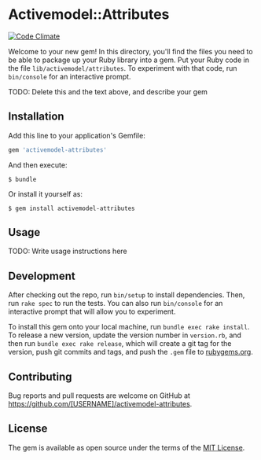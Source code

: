 # Activemodel::Attributes

[![Code Climate](https://codeclimate.com/github/servizio-rb/activemodel-attributes/badges/gpa.svg)](https://codeclimate.com/github/servizio-rb/activemodel-attributes)

Welcome to your new gem! In this directory, you'll find the files you need to be able to package up your Ruby library into a gem. Put your Ruby code in the file `lib/activemodel/attributes`. To experiment with that code, run `bin/console` for an interactive prompt.

TODO: Delete this and the text above, and describe your gem

## Installation

Add this line to your application's Gemfile:

```ruby
gem 'activemodel-attributes'
```

And then execute:

    $ bundle

Or install it yourself as:

    $ gem install activemodel-attributes

## Usage

TODO: Write usage instructions here

## Development

After checking out the repo, run `bin/setup` to install dependencies. Then, run `rake spec` to run the tests. You can also run `bin/console` for an interactive prompt that will allow you to experiment.

To install this gem onto your local machine, run `bundle exec rake install`. To release a new version, update the version number in `version.rb`, and then run `bundle exec rake release`, which will create a git tag for the version, push git commits and tags, and push the `.gem` file to [rubygems.org](https://rubygems.org).

## Contributing

Bug reports and pull requests are welcome on GitHub at https://github.com/[USERNAME]/activemodel-attributes.


## License

The gem is available as open source under the terms of the [MIT License](http://opensource.org/licenses/MIT).

